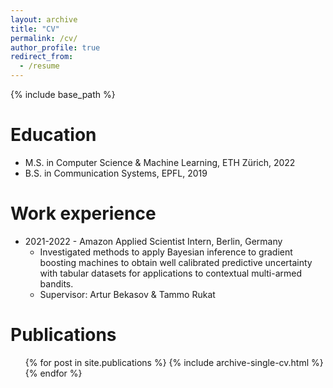 ```yaml
---
layout: archive
title: "CV"
permalink: /cv/
author_profile: true
redirect_from:
  - /resume
---
```


{% include base_path %}

Education
======
* M.S. in Computer Science & Machine Learning, ETH Zürich, 2022
* B.S. in Communication Systems, EPFL, 2019

Work experience
======
* 2021-2022 - Amazon Applied Scientist Intern, Berlin, Germany
  * Investigated methods to apply Bayesian inference to gradient boosting machines to obtain well calibrated predictive uncertainty with tabular datasets for applications to contextual multi-armed bandits.
  * Supervisor: Artur Bekasov & Tammo Rukat
  

Publications
======
  <ul>{% for post in site.publications %}
    {% include archive-single-cv.html %}
  {% endfor %}</ul>
  
  
<!-- Service and leadership
======
* Currently signed in to 43 different slack teams -->

  
<!-- Talks
======
  <ul>{% for post in site.talks %}
    {% include archive-single-talk-cv.html %}
  {% endfor %}</ul> 

Teaching
======
  <ul>{% for post in site.teaching %}
    {% include archive-single-cv.html %}
  {% endfor %}</ul> -->